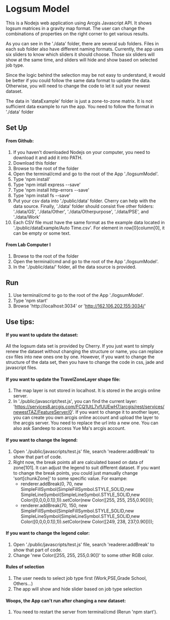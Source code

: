 # Logsum Model 
This is a Nodejs web application using Arcgis Javascript API. It shows logsum matrices in a gravity map format. The user can change the combinations of properties on the right corner to get various results.

As you can see in the './data' folder, there are several sub folders. Files in each sub folder also have different naming formats.
Currently, the app uses six sliders to know which sliders it should choose. Those six sliders will show at the same time, and sliders will hide and show based on selected job type.

Since the logic behind the selection may be not easy to understand, it would be better if you could follow the same data format to update the data. Otherwise, you will need to change the code to let it suit your newest dataset.

The data in 'dataExample' folder is just a zone-to-zone matrix. It is not sufficient data example to run the app. You need to follow the format in './data' folder

## Set Up
#### From Github:
1. If you haven't downloaded Nodejs on your computer, you need to download it and add it into PATH.
2. Download this folder
3. Browse to the root of the folder
4. Open the terminal/cmd and go to the root of the App './logsumModel'. 
5. Type 'npm install'
6. Type 'npm intall express --save'
7. Type 'npm install http-errors --save'
8. Type 'npm install fs --save'
9. Put your csv data into './public/data' folder. Cherry can help with the data source. Finally, './data' folder should consist five other folders: './data/GS', './data/Other', './data/Otherpurpose', './data/PSE', and './data/Work'
10. Each CSV file must have the same format as the example data located in './public/dataExample/Auto Time.csv'. For element in row[0]column[0], it can be empty or some text.
#### From Lab Computer I
1. Browse to the root of the folder
2. Open the terminal/cmd and go to the root of the App './logsumModel'. 
3. In the './public/data/' folder, all the data source is provided.

## Run
1. Use terminal/cmd to go to the root of the App './logsumModel'. 
2. Type 'npm start'
2. Browse 'http://localhost:3034' or 'http://162.106.202.155:3034/'

## Use tips:
#### If you want to update the dataset:
All the logsum data set is provided by Cherry. If you just want to simply renew the dataset without changing the structure or name, you can replace csv files into new ones one by one. However, if you want to change the structure of the data set, then you have to change the code in css, jade and javascript files.
#### If you want to update the TravelZoneLayer shape file:
 1. The map layer is not stored in localhost. It is stored in the arcgis online server.
 2. In './public/javascript/test.js', you can find the current layer: 'https://services8.arcgis.com/FCQ1UtL7vfUUEwH7/arcgis/rest/services/newestTAZ/FeatureServer/0'. If you want to change it to another layer, you can create you own arcgis online account and upload the layer to the arcgis server. You need to replace the url into a new one. You can also ask Sandeep to access Yue Ma's arcgis account.
#### If you want to change the legend:
1. Open './public/javascripts/test.js' file, search 'readerer.addBreak' to show that part of code.
2. Right now, the break points all are calculated based on data of zone[101]. It can adjust the legend to suit different dataset. If you want to change the break points, you could just manually change 'sort[chunkZone]' to some specific value. 
      For exampe:
      * renderer.addBreak(0, 70, new SimpleFillSymbol(SimpleFillSymbol.STYLE_SOLID,new SimpleLineSymbol(SimpleLineSymbol.STYLE_SOLID,new Color([0,0,0,0.1]),1)).setColor(new Color([255, 255, 255,0.90])));
      * renderer.addBreak(70, 150, new SimpleFillSymbol(SimpleFillSymbol.STYLE_SOLID,new SimpleLineSymbol(SimpleLineSymbol.STYLE_SOLID,new Color([0,0,0,0.1]),1)).setColor(new Color([249, 238, 237,0.90])));
#### If you want to change the legend color:
1. Open './public/javascripts/test.js' file, search 'readerer.addBreak' to show that part of code.
2. Change 'new Color([255, 255, 255,0.90])' to some other RGB color.
#### Rules of selection
1. The user needs to select job type first (Work,PSE,Grade School, Others...)
2. The app will show and hide slider based on job type selection
#### Woops, the App can't run after changing a new dataset:
 1. You need to restart the server from terminal/cmd (Rerun 'npm start').



